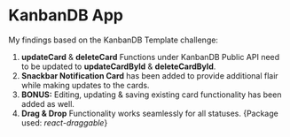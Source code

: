 # KanbanDB App
My findings based on the KanbanDB Template challenge:
1. **updateCard** & **deleteCard** Functions under KanbanDB Public API need to be updated to **updateCardById** & **deleteCardById**.
2. **Snackbar Notification Card** has been added to provide additional flair while making updates to the cards.
3. **BONUS:** Editing, updating & saving existing card functionality has been added as well.
4. **Drag & Drop** Functionality works seamlessly for all statuses. {Package used: *react-draggable*}
